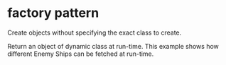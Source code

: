 # factory pattern

Create objects without specifying the exact class to create.

Return an object of dynamic class at run-time. This example shows how different Enemy Ships can be fetched at run-time.
